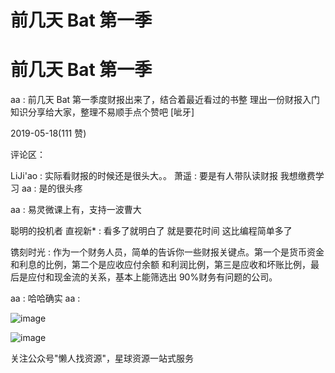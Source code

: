 # 前几天 Bat 第一季

# 前几天 Bat 第一季

aa : 前几天 Bat 第一季度财报出来了，结合着最近看过的书整 理出一份财报入门知识分享给大家，整理不易顺手点个赞吧 [呲牙]

2019-05-18(111 赞)

评论区：

LiJi'ao : 实际看财报的时候还是很头大。。 萧遥 : 要是有人带队读财报 我想缴费学习 aa : 是的很头疼

aa : 易灵微课上有，支持一波曹大

聪明的投机者 直视新* : 看多了就明白了 就是要花时间 这比编程简单多了

镌刻时光 : 作为一个财务人员，简单的告诉你一些财报关键点。第一个是货币资金和利息的比例，第二个是应收应付余额 和利润比例，第三是应收和坏账比例，最后是应付和现金流的关系，基本上能筛选出 90%财务有问题的公司。

aa : 哈哈确实 aa :

![image](img/Image_046.png)

![image](img/Image_047.png)

关注公众号"懒人找资源"，星球资源一站式服务